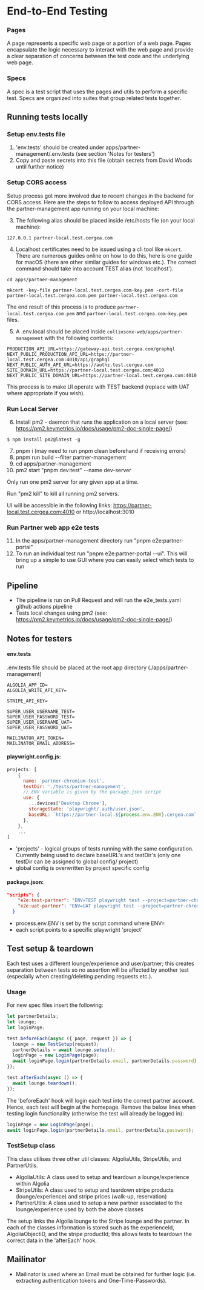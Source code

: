 # End-to-End Testing

### Pages

A page represents a specific web page or a portion of a web page. Pages encapsulate the logic necessary to interact with the web page and provide a clear separation of concerns between the test code and the underlying web page.

### Specs

A spec is a test script that uses the pages and utils to perform a specific test. Specs are organized into suites that group related tests together.

## Running tests locally

### Setup env.tests file

1. 'env.tests' should be created under apps/partner-management/.env.tests (see section 'Notes for testers')
2. Copy and paste secrets into this file (obtain secrets from David Woods until further notice)

### Setup CORS access

Setup process got more involved due to recent changes in the backend for CORS access.
Here are the steps to follow to access deployed API through the partner-management app running on your local machine:

3. The following alias should be placed inside /etc/hosts file (on your local machine):

```
127.0.0.1 partner-local.test.cergea.com

```

4. Localhost certificates need to be issued using a cli tool like `mkcert`. There are numerous guides online on how to do this, here is one guide for macOS (there are other similar guides for windows etc.). The correct command should take into account TEST alias (not 'localhost').

```
cd apps/partner-management
```

```
mkcert -key-file partner-local.test.cergea.com-key.pem -cert-file partner-local.test.cergea.com.pem partner-local.test.cergea.com
```

The end result of this process is to produce `partner-local.test.cergea.com.pem` and `partner-local.test.cergea.com-key.pem` files.

5. A .env.local should be placed inside `collinsonx-web/apps/partner-management` with the following contents:

```
PRODUCTION_API_URL=https://gateway-api.test.cergea.com/graphql
NEXT_PUBLIC_PRODUCTION_API_URL=https://partner-local.test.cergea.com:4010/api/graphql
NEXT_PUBLIC_AUTH_API_URL=https://authz.test.cergea.com
SITE_DOMAIN_URL=https://partner-local.test.cergea.com:4010
NEXT_PUBLIC_SITE_DOMAIN_URL=https://partner-local.test.cergea.com:4010
```

This process is to make UI operate with TEST backend (replace with UAT where appropriate if you wish).

### Run Local Server

6. Install pm2 - daemon that runs the application on a local server (see: https://pm2.keymetrics.io/docs/usage/pm2-doc-single-page/)

```
$ npm install pm2@latest -g
```

7. pnpm i (may need to run pnpm clean beforehand if receiving errors)
8. pnpm run build --filter partner-management
9. cd apps/partner-management
10. pm2 start "pnpm dev:test" --name dev-server

Only run one pm2 server for any given app at a time.

Run "pm2 kill" to kill all running pm2 servers.

UI will be accessible in the following links:
https://partner-local.test.cergea.com:4010 or http://localhost:3010

### Run Partner web app e2e tests

11. In the apps/partner-management directory run "pnpm e2e:partner-portal"
12. To run an individual test run "pnpm e2e:partner-portal --ui". This will bring up a simple to use GUI where you can easily select which tests to run

## Pipeline

- The pipeline is run on Pull Request and will run the e2e_tests.yaml github actions pipeline
- Tests local changes using pm2 (see: https://pm2.keymetrics.io/docs/usage/pm2-doc-single-page/)

## Notes for testers

#### env.tests

.env.tests file should be placed at the root app directory (./apps/partner-management)

```
ALGOLIA_APP_ID=
ALGOLIA_WRITE_API_KEY=

STRIPE_API_KEY=

SUPER_USER_USERNAME_TEST=
SUPER_USER_PASSWORD_TEST=
SUPER_USER_USERNAME_UAT=
SUPER_USER_PASSWORD_UAT=

MAILINATOR_API_TOKEN=
MAILINATOR_EMAIL_ADDRESS=
```

#### playwright.config.js:

```js
projects: [
    {
      name: 'partner-chromium-test',
      testDir: './tests/partner-management',
      // ENV variable is given by the package.json script
      use: {
        ...devices['Desktop Chrome'],
        storageState: 'playwright/.auth/user.json',
        baseURL: `https://partner-local.${process.env.ENV}.cergea.com`
      },
    },
    ...
]
```

- 'projects' - logical groups of tests running with the same configuration. Currently being used to declare baseURL's and testDir's (only one testDir can be assigned to global config/ project)
- global config is overwritten by project specific config

#### package.json:

```json
"scripts": {
    "e2e:test-partner": "ENV=TEST playwright test --project=partner-chromium-test --headed",
    "e2e:uat-partner": "ENV=UAT playwright test --project=partner-chromium-test --headed"
  }
```

- process.env.ENV is set by the script command where ENV=<ENVIRONMENT>
- each script points to a specific playwright 'project'

## Test setup & teardown

Each test uses a different lounge/experience and user/partner; this creates separation between tests so no assertion will be affected by another test (especially when creating/deleting pending requests etc.).

### Usage

For new spec files insert the following:

```js
let partnerDetails;
let lounge;
let loginPage;

test.beforeEach(async ({ page, request }) => {
  lounge = new TestSetup(request);
  partnerDetails = await lounge.setup();
  loginPage = new LoginPage(page);
  await loginPage.login(partnerDetails.email, partnerDetails.password);
});

test.afterEach(async () => {
  await lounge.teardown();
});
```

The 'beforeEach' hook will login each test into the correct partner account. Hence, each test will begin at the homepage.
Remove the below lines when testing login functionality (otherwise the test will already be logged in):

```js
loginPage = new LoginPage(page);
await loginPage.login(partnerDetails.email, partnerDetails.password);
```

### TestSetup class

This class utilises three other util classes: AlgoliaUtils, StripeUtils, and PartnerUtils.

- AlgoliaUtils: A class used to setup and teardown a lounge/experience within Algolia
- StripeUtils: A class used to setup and teardown stripe products (lounge/experience) and stripe prices (walk-up, reservation)
- PartnerUtils: A class used to setup a new partner associated to the lounge/experience used by both the above classes

The setup links the Algolia lounge to the Stripe lounge and the partner.
In each of the classes information is stored such as the experienceId, AlgoliaObjectiD, and the stripe productId; this allows tests to teardown the correct data in the 'afterEach' hook.

## Mailinator

- Mailinator is used where an Email must be obtained for further logic (i.e. extracting authentication tokens and One-Time-Passwords).
